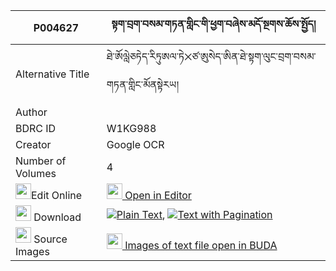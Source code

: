 |P004627|སྟག་བྲག་བསམ་གཏན་གླིང་གི་ཕྱག་བཞེས་མདོ་སྔགས་ཆོས་སྤྱོད། 
| --- | --- 
|Alternative Title |ཐེ་ཨོལླེཅཏེད་རིཏུཨལ་ཏེ྾ཙ་ཨུསེད་ཨིན་ཐེ་སྟག་ལུང་བྲག་བསམ་གཏན་གླིང་མོནསྟེརཡ།
|Author | 
|BDRC ID | W1KG988
|Creator | Google OCR
|Number of Volumes| 4
|<img width="25" src="https://img.icons8.com/color/25/000000/edit-property.png">Edit Online| [<img width="25" src="https://avatars.githubusercontent.com/u/45091458?s=200&v=4"> Open in Editor](http://editor.openpecha.org/P004627)
|<img width="25" src="https://img.icons8.com/fluent/48/000000/download-2.png"/>  Download | [![](https://img.icons8.com/color/20/000000/txt.png)Plain Text](https://github.com/Openpecha/P004627/releases/download/v1/tak_drak_samten_ling_gi_chaksh_plain_P004627.zip), [![](https://img.icons8.com/color/20/000000/txt.png)Text with Pagination](https://github.com/Openpecha/P004627/releases/download/v1/tak_drak_samten_ling_gi_chaksh_pages_P004627.zip)
|<img width="25" src="https://img.icons8.com/plasticine/100/000000/pictures-folder.png"/>  Source Images | [<img width="25" src="https://library.bdrc.io/icons/BUDA-small.svg"> Images of text file open in BUDA](https://library.bdrc.io/show/bdr:W1KG988)
